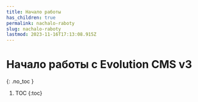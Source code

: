 ```yaml
---
title: Начало работы
has_children: true
permalink: nachalo-raboty
slug: nachalo-raboty
lastmod: 2023-11-16T17:13:08.915Z
---
```


# Начало работы с Evolution CMS v3
{: .no_toc }

1. TOC
{:toc}